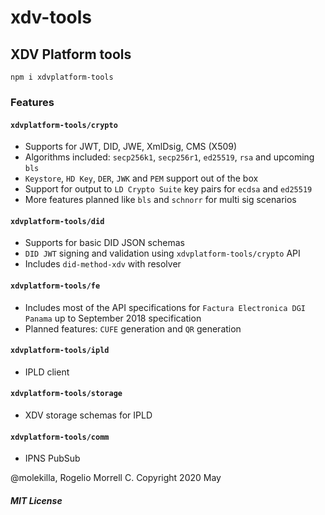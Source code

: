 # xdv-tools

## XDV Platform tools


`npm i xdvplatform-tools`

### Features

#### `xdvplatform-tools/crypto`

- Supports for JWT, DID, JWE, XmlDsig, CMS (X509)
- Algorithms included: `secp256k1`, `secp256r1`, `ed25519`, `rsa` and upcoming `bls`
- `Keystore`, `HD Key`, `DER`, `JWK` and `PEM` support out of the box
- Support for output to `LD Crypto Suite` key pairs for `ecdsa` and `ed25519`
- More features planned like `bls` and `schnorr` for multi sig scenarios

#### `xdvplatform-tools/did`

- Supports for basic DID JSON schemas
- `DID JWT` signing and validation using `xdvplatform-tools/crypto` API
- Includes `did-method-xdv` with resolver

#### `xdvplatform-tools/fe`

- Includes most of the API specifications for `Factura Electronica DGI Panama` up to September 2018 specification
- Planned features: `CUFE` generation and `QR` generation

#### `xdvplatform-tools/ipld`

- IPLD client

#### `xdvplatform-tools/storage`

- XDV storage schemas for IPLD


#### `xdvplatform-tools/comm`

- IPNS PubSub


@molekilla, Rogelio Morrell C. 
Copyright 2020 May

##### MIT License
